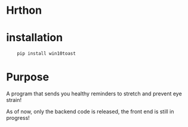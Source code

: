 # Hrthon
# installation
```
    pip install win10toast
```
# Purpose
A program that sends you healthy reminders to stretch and prevent eye strain!

As of now, only the backend code is released, the front end is still in progress!
